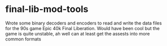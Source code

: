 # final-lib-mod-tools

Wrote some binary decoders and encoders to read and write the data files for the 90s game Epic 40k Final Liberation. Would have been cool but the game is quite unstable, ah well can at least get the assests into more common formats
